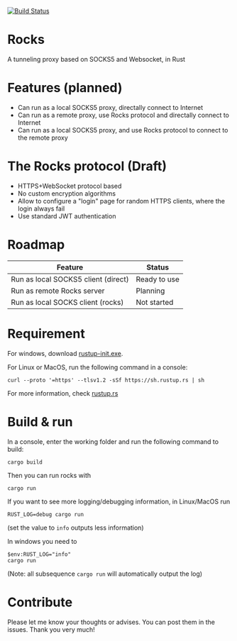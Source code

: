 [![Build Status](https://travis-ci.org/earthengine/rocks.svg?branch=master)](https://travis-ci.org/earthengine/rocks)

# Rocks

A tunneling proxy based on SOCKS5 and Websocket, in Rust

# Features (planned)

- Can run as a local SOCKS5 proxy, directally connect to Internet
- Can run as a remote proxy, use Rocks protocol and directally connect to Internet
- Can run as a local SOCKS5 proxy, and use Rocks protocol to connect to the remote proxy

# The Rocks protocol (Draft)

- HTTPS+WebSocket protocol based
- No custom encryption algorithms
- Allow to configure a "login" page for random HTTPS clients, where the login always fail
- Use standard JWT authentication

# Roadmap

| Feature                             | Status       |
| ----------------------------------- | ------------ |
| Run as local SOCKS5 client (direct) | Ready to use |
| Run as remote Rocks server          | Planning     |
| Run as local SOCKS client (rocks)   | Not started  |

# Requirement

For windows, download [rustup-init.exe](https://win.rustup.rs/x86_64).

For Linux or MacOS, run the following command in a console:

```
curl --proto '=https' --tlsv1.2 -sSf https://sh.rustup.rs | sh
```

For more information, check [rustup.rs](https://rustup.rs/)

# Build & run

In a console, enter the working folder and run the following command to build:

```
cargo build
```

Then you can run rocks with

```
cargo run
```

If you want to see more logging/debugging information, in Linux/MacOS run

```
RUST_LOG=debug cargo run
```

(set the value to `info` outputs less information)

In windows you need to

```
$env:RUST_LOG="info"
cargo run
```

(Note: all subsequence `cargo run` will automatically output the log)

# Contribute

Please let me know your thoughts or advises. You can post them in the issues. Thank you very much!
